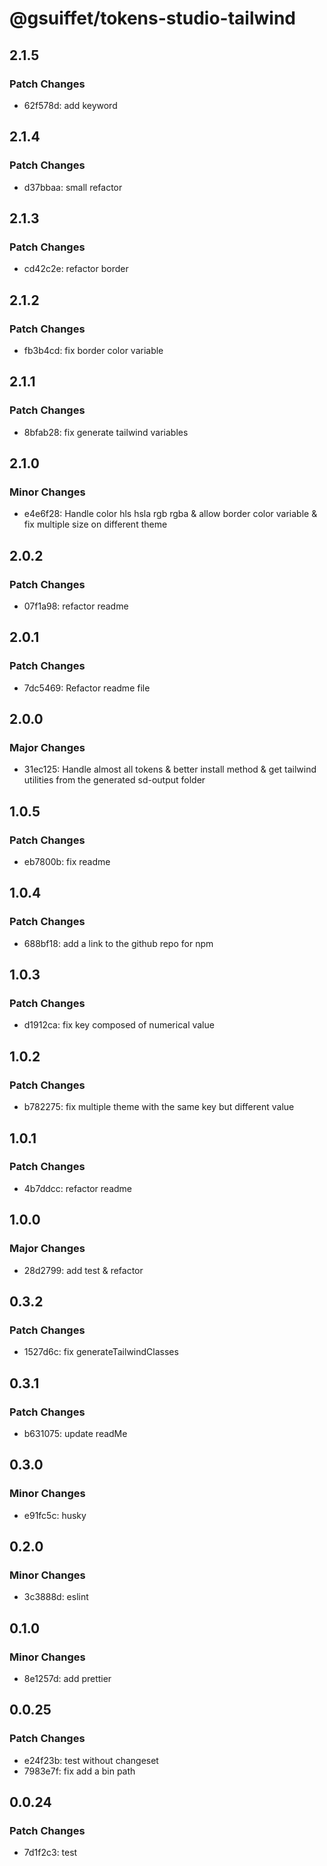 # @gsuiffet/tokens-studio-tailwind

## 2.1.5

### Patch Changes

- 62f578d: add keyword

## 2.1.4

### Patch Changes

- d37bbaa: small refactor

## 2.1.3

### Patch Changes

- cd42c2e: refactor border

## 2.1.2

### Patch Changes

- fb3b4cd: fix border color variable

## 2.1.1

### Patch Changes

- 8bfab28: fix generate tailwind variables

## 2.1.0

### Minor Changes

- e4e6f28: Handle color hls hsla rgb rgba & allow border color variable & fix multiple size on different theme

## 2.0.2

### Patch Changes

- 07f1a98: refactor readme

## 2.0.1

### Patch Changes

- 7dc5469: Refactor readme file

## 2.0.0

### Major Changes

- 31ec125: Handle almost all tokens & better install method & get tailwind utilities from the generated sd-output folder

## 1.0.5

### Patch Changes

- eb7800b: fix readme

## 1.0.4

### Patch Changes

- 688bf18: add a link to the github repo for npm

## 1.0.3

### Patch Changes

- d1912ca: fix key composed of numerical value

## 1.0.2

### Patch Changes

- b782275: fix multiple theme with the same key but different value

## 1.0.1

### Patch Changes

- 4b7ddcc: refactor readme

## 1.0.0

### Major Changes

- 28d2799: add test & refactor

## 0.3.2

### Patch Changes

- 1527d6c: fix generateTailwindClasses

## 0.3.1

### Patch Changes

- b631075: update readMe

## 0.3.0

### Minor Changes

- e91fc5c: husky

## 0.2.0

### Minor Changes

- 3c3888d: eslint

## 0.1.0

### Minor Changes

- 8e1257d: add prettier

## 0.0.25

### Patch Changes

- e24f23b: test without changeset
- 7983e7f: fix add a bin path

## 0.0.24

### Patch Changes

- 7d1f2c3: test
